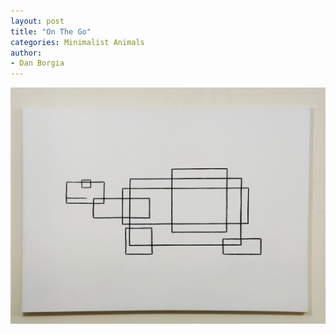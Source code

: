 ```yaml
---
layout: post
title: "On The Go"
categories: Minimalist Animals
author:
- Dan Borgia
---
```



![jpg on_the_go](/assets/images/on_the_go.jpg)
